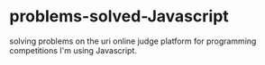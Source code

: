 # problems-solved-Javascript
solving problems on the uri online judge platform for programming competitions
I'm using Javascript.

